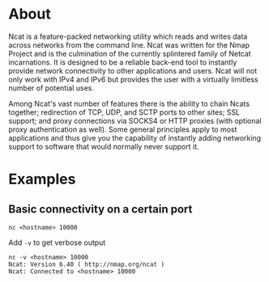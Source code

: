 # About

Ncat is a feature-packed networking utility which reads and writes data across networks from the command line. Ncat was written for the Nmap Project and is the culmination of the currently splintered family of Netcat
incarnations. It is designed to be a reliable back-end tool to instantly provide network connectivity to other applications and users. Ncat will not only work with IPv4 and IPv6 but provides the user with a virtually
limitless number of potential uses.

Among Ncat's vast number of features there is the ability to chain Ncats together; redirection of TCP, UDP, and SCTP ports to other sites; SSL support; and proxy connections via SOCKS4 or HTTP proxies (with optional proxy
authentication as well). Some general principles apply to most applications and thus give you the capability of instantly adding networking support to software that would normally never support it.

# Examples

## Basic connectivity on a certain port

```
nc <hostname> 10000
```

Add `-v` to get verbose output

```
nc -v <hostname> 10000
Ncat: Version 6.40 ( http://nmap.org/ncat )
Ncat: Connected to <hostname> 10000
```
